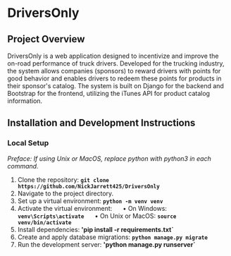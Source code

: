 # DriversOnly

## Project Overview
DriversOnly is a web application designed to incentivize and improve the on-road performance of truck drivers. Developed for the trucking industry, the system allows companies (sponsors) to reward drivers with points for good behavior and enables drivers to redeem these points for products in their sponsor's catalog. The system is built on Django for the backend and Bootstrap for the frontend, utilizing the iTunes API for product catalog information.

## Installation and Development Instructions
### Local Setup
_Preface: If using Unix or MacOS, replace python with python3 in each command._
1. Clone the repository: **`git clone https://github.com/NickJarrett425/DriversOnly`**
2. Navigate to the project directory.
3. Set up a virtual environment: **`python -m venv venv`**
4. Activate the virtual environment:
⠀⠀• On Windows: **`venv\Scripts\activate`**
⠀⠀• On Unix or MacOS: **`source venv/bin/activate`**
5. Install dependencies: **'pip install -r requirements.txt`**
6. Create and apply database migrations: **`python manage.py migrate`**
7. Run the development server: **'python manage.py runserver`**
